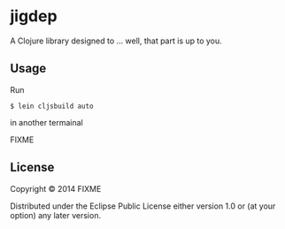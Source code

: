 # jigdep

A Clojure library designed to ... well, that part is up to you.

## Usage

Run

```
$ lein cljsbuild auto
```

in another termainal

FIXME

## License

Copyright © 2014 FIXME

Distributed under the Eclipse Public License either version 1.0 or (at
your option) any later version.
